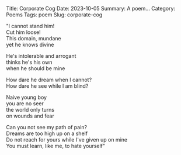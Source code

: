 Title: Corporate Cog
Date: 2023-10-05
Summary: A poem...
Category: Poems
Tags: poem
Slug: corporate-cog

"I cannot stand him!  
Cut him loose!  
This domain, mundane  
yet he knows divine  
  
He's intolerable and arrogant  
thinks he's his own  
when he should be mine  
  
How dare he dream when I cannot?  
How dare he see while I am blind?  
  
Naive young boy  
you are no seer  
the world only turns  
on wounds and fear  
  
Can you not see my path of pain?  
Dreams are too high up on a shelf  
Do not reach for yours while I've given up on mine  
You must learn, like me, to hate yourself"  
